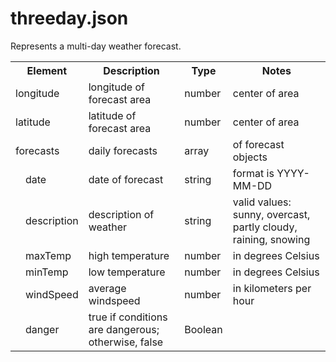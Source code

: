 # threeday.json

Represents a multi-day weather forecast.

<table>
  <tr>
    <th colspan="2"><b>Element</b></th>
    <th><b>Description</b></th>
    <th><b>Type</b></th>
    <th><b>Notes</b></th>
  </tr>
  <tr>
    <td colspan="2">longitude</td>
    <td>longitude of forecast area</td>
    <td>number</td>
    <td>center of area</td>
  </tr>
    <tr>
    <td colspan="2">latitude</td>
    <td>latitude of forecast area</td>
    <td>number</td>
    <td>center of area</td>
  </tr>
    <tr>
    <td colspan="2">forecasts</td>
    <td>daily forecasts</td>
    <td>array</td>
    <td>of forecast objects</td>
  </tr>
  <tr>
    <td></td>
    <td>date</td>
    <td>date of forecast</td>
    <td>string</td>
    <td>format is YYYY-MM-DD</td>
  </tr>
  <tr>
    <td></td>
    <td>description</td>
    <td>description of weather</td>
    <td>string</td>
    <td>valid values: sunny, overcast, partly cloudy, raining, snowing</td>
  </tr>
    <tr>
    <td></td>
    <td>maxTemp</td>
    <td>high temperature</td>
    <td>number</td>
    <td>in degrees Celsius</td>
  </tr>
  <tr>
    <td></td>
    <td>minTemp</td>
    <td>low temperature</td>
    <td>number</td>
    <td>in degrees Celsius</td>
  </tr>
    <tr>
    <td></td>
    <td>windSpeed</td>
    <td>average windspeed</td>
    <td>number</td>
    <td>in kilometers per hour</td>
  </tr>
  <tr>
    <td></td>
    <td>danger</td>
    <td>true if conditions are dangerous; otherwise, false</td>
    <td>Boolean</td>
    <td></td>
  </tr>
</table>
